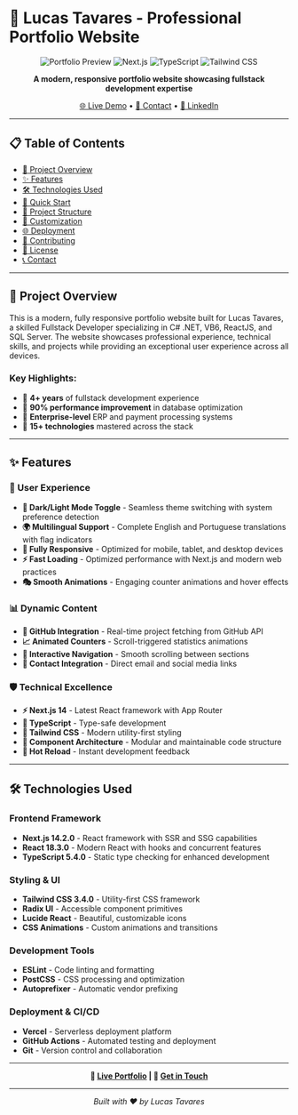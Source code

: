 # 🚀 Lucas Tavares - Professional Portfolio Website

<div align="center">

![Portfolio Preview](https://img.shields.io/badge/Portfolio-Live-brightgreen?style=for-the-badge&logo=vercel)
![Next.js](https://img.shields.io/badge/Next.js-14.2.0-black?style=for-the-badge&logo=next.js)
![TypeScript](https://img.shields.io/badge/TypeScript-5.4.0-blue?style=for-the-badge&logo=typescript)
![Tailwind CSS](https://img.shields.io/badge/Tailwind_CSS-3.4.0-38B2AC?style=for-the-badge&logo=tailwind-css)

**A modern, responsive portfolio website showcasing fullstack development expertise**

[🌐 Live Demo](https://your-portfolio-domain.vercel.app) • [📧 Contact](mailto:tavaresluc@gmail.com) • [💼 LinkedIn](https://www.linkedin.com/in/lucas-o-tavares/)

</div>

---

## 📋 **Table of Contents**

- [🎯 Project Overview](#-project-overview)
- [✨ Features](#-features)
- [🛠️ Technologies Used](#️-technologies-used)
- [🚀 Quick Start](#-quick-start)
- [📁 Project Structure](#-project-structure)
- [🎨 Customization](#-customization)
- [🌐 Deployment](#-deployment)
- [🤝 Contributing](#-contributing)
- [📄 License](#-license)
- [📞 Contact](#-contact)

---

## 🎯 **Project Overview**

This is a modern, fully responsive portfolio website built for Lucas Tavares, a skilled Fullstack Developer specializing in C# .NET, VB6, ReactJS, and SQL Server. The website showcases professional experience, technical skills, and projects while providing an exceptional user experience across all devices.

### **Key Highlights:**
- 🌟 **4+ years** of fullstack development experience
- 🚀 **90% performance improvement** in database optimization
- 💼 **Enterprise-level** ERP and payment processing systems
- 🔧 **15+ technologies** mastered across the stack

---

## ✨ **Features**

### **🎨 User Experience**
- **🌙 Dark/Light Mode Toggle** - Seamless theme switching with system preference detection
- **🌍 Multilingual Support** - Complete English and Portuguese translations with flag indicators
- **📱 Fully Responsive** - Optimized for mobile, tablet, and desktop devices
- **⚡ Fast Loading** - Optimized performance with Next.js and modern web practices
- **🎭 Smooth Animations** - Engaging counter animations and hover effects

### **📊 Dynamic Content**
- **🔗 GitHub Integration** - Real-time project fetching from GitHub API
- **📈 Animated Counters** - Scroll-triggered statistics animations
- **🎯 Interactive Navigation** - Smooth scrolling between sections
- **📧 Contact Integration** - Direct email and social media links

### **🛡️ Technical Excellence**
- **⚡ Next.js 14** - Latest React framework with App Router
- **🔷 TypeScript** - Type-safe development
- **🎨 Tailwind CSS** - Modern utility-first styling
- **🧩 Component Architecture** - Modular and maintainable code structure
- **🔄 Hot Reload** - Instant development feedback

---

## 🛠️ **Technologies Used**

### **Frontend Framework**
- **Next.js 14.2.0** - React framework with SSR and SSG capabilities
- **React 18.3.0** - Modern React with hooks and concurrent features
- **TypeScript 5.4.0** - Static type checking for enhanced development

### **Styling & UI**
- **Tailwind CSS 3.4.0** - Utility-first CSS framework
- **Radix UI** - Accessible component primitives
- **Lucide React** - Beautiful, customizable icons
- **CSS Animations** - Custom animations and transitions

### **Development Tools**
- **ESLint** - Code linting and formatting
- **PostCSS** - CSS processing and optimization
- **Autoprefixer** - Automatic vendor prefixing

### **Deployment & CI/CD**
- **Vercel** - Serverless deployment platform
- **GitHub Actions** - Automated testing and deployment
- **Git** - Version control and collaboration

---

<div align="center">

**🔗 [Live Portfolio](https://your-portfolio-domain.vercel.app) | 📧 [Get in Touch](mailto:tavaresluc@gmail.com)**

---

*Built with ❤️ by Lucas Tavares*

</div>

